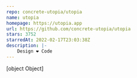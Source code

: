 ```yaml
---
repo: concrete-utopia/utopia
name: utopia
homepage: https://utopia.app
url: https://github.com/concrete-utopia/utopia
stars: 3752
starredAt: 2022-02-17T23:03:38Z
description: |-
    Design ❤️ Code
---
```


[object Object]
